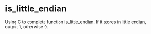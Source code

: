 # is_little_endian
Using C to complete function is_little_endian. If it stores in little endian, output 1, otherwise 0.
